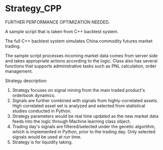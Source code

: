 # Strategy_CPP

FURTHER PERFORMANCE OPTIMIZATION NEEDED.

A sample script that is taken from C++ backtest system. 

The full C++ backtest system simulates China commodity futures market trading. 

The sample script processes incoming market data comes from server side and takes appropriate actions according to the logic. Class also has several functions that supports administrative tasks such as PNL calculation, order management.

Strategy description:
1. Strategy focuses on signal mining from the main traded product's orderbook dynamics.
2. Signals are further combined with signals from highly-correlated assets. High correlated asset set is analyzed and selected    from statistical studies conducted in Python.
3. Strategy parameters would be real time updated as the new market data feeds into the logic through Machine learning            class object.
4. Trading day's signals are filtered/selected under the genetic algorithm, which is implemented in Python, prior to the          trading day. Only selected signals would be used at run time.
5. Strategy is for liquidity taking. 
